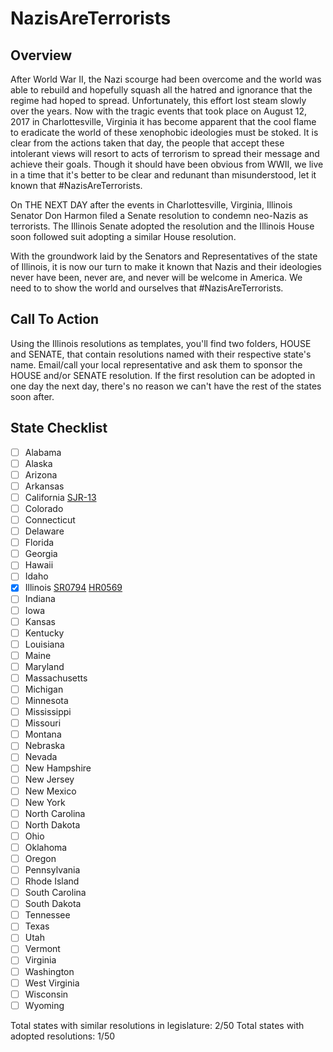 # NazisAreTerrorists

## Overview

After World War II, the Nazi scourge had been overcome and the world was able
to rebuild and hopefully squash all the hatred and ignorance that the regime had
hoped to spread. Unfortunately, this effort lost steam slowly over the years.
Now with the tragic events that took place on August 12, 2017 in
Charlottesville, Virginia it has become apparent that the cool flame to eradicate
the world of these xenophobic ideologies must be stoked. It is clear from the
actions taken that day, the people that accept these intolerant views will
resort to acts of terrorism to spread their message and achieve their goals.
Though it should have been obvious from WWII, we live in a time that it's
better to be clear and redunant than misunderstood, let it known that
\#NazisAreTerrorists.

On THE NEXT DAY after the events in Charlottesville, Virginia, Illinois Senator
Don Harmon filed a Senate resolution to condemn neo-Nazis as terrorists. The
Illinois Senate adopted the resolution and the Illinois House soon followed
suit adopting a similar House resolution.

With the groundwork laid by the Senators and Representatives of the state of
Illinois, it is now our turn to make it known that Nazis and their ideologies
never have been, never are, and never will be welcome in America. We need to
to show the world and ourselves that \#NazisAreTerrorists.

## Call To Action

Using the Illinois resolutions as templates, you'll find two folders, HOUSE
and SENATE, that contain resolutions named with their respective state's name.
Email/call your local representative and ask them to sponsor the HOUSE and/or
SENATE resolution. If the first resolution can be adopted in one day the next
day, there's no reason we can't have the rest of the states soon after.

## State Checklist

- [ ] Alabama
- [ ] Alaska
- [ ] Arizona
- [ ] Arkansas
- [ ] California [SJR-13](http://leginfo.legislature.ca.gov/faces/billStatusClient.xhtml?bill_id=201720180SJR13)
- [ ] Colorado
- [ ] Connecticut
- [ ] Delaware
- [ ] Florida
- [ ] Georgia
- [ ] Hawaii
- [ ] Idaho
- [x] Illinois [SR0794](http://www.ilga.gov/legislation/BillStatus.asp?DocNum=794&GAID=14&DocTypeID=SR&LegID=107638&SessionID=91&GA=100&SpecSess=0) [HR0569](http://www.ilga.gov/legislation/BillStatus.asp?DocNum=569&GAID=14&DocTypeID=HR&LegID=107649&SessionID=91&GA=100&SpecSess=0)
- [ ] Indiana
- [ ] Iowa
- [ ] Kansas
- [ ] Kentucky
- [ ] Louisiana
- [ ] Maine
- [ ] Maryland
- [ ] Massachusetts
- [ ] Michigan
- [ ] Minnesota
- [ ] Mississippi
- [ ] Missouri
- [ ] Montana
- [ ] Nebraska
- [ ] Nevada
- [ ] New Hampshire
- [ ] New Jersey
- [ ] New Mexico
- [ ] New York
- [ ] North Carolina
- [ ] North Dakota
- [ ] Ohio
- [ ] Oklahoma
- [ ] Oregon
- [ ] Pennsylvania
- [ ] Rhode Island
- [ ] South Carolina
- [ ] South Dakota
- [ ] Tennessee
- [ ] Texas
- [ ] Utah
- [ ] Vermont
- [ ] Virginia
- [ ] Washington
- [ ] West Virginia
- [ ] Wisconsin
- [ ] Wyoming

Total states with similar resolutions in legislature: 2/50
Total states with adopted resolutions: 1/50
